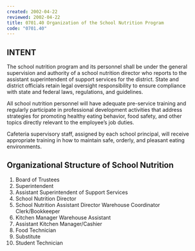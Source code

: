 ```yaml
---
created: 2002-04-22
reviewed: 2002-04-22
title: 0701.40 Organization of the School Nutrition Program
code: "0701.40"
---
```


## INTENT
The school nutrition program and its personnel shall be under the general supervision and authority of a school nutrition director who reports to the assistant superintendent of support services for the district. State and district officials retain legal oversight responsibility to ensure compliance with state and federal laws, regulations, and guidelines.

All school nutrition personnel will have adequate pre-service training and regularly participate in professional development activities that address strategies for promoting healthy eating behavior, food safety, and other topics directly relevant to the employee’s job duties.

Cafeteria supervisory staff, assigned by each school principal, will receive appropriate training in how to maintain safe, orderly, and pleasant eating environments.

## Organizational Structure of School Nutrition

1. Board of Trustees
1. Superintendent
1. Assistant Superintendent of Support Services
1. School Nutrition Director
1. School Nutrition Assistant Director Warehouse Coordinator Clerk/Bookkeeper
1. Kitchen Manager Warehouse Assistant
1. Assistant Kitchen Manager/Cashier
1. Food Technician
1. Substitute
1. Student Technician

